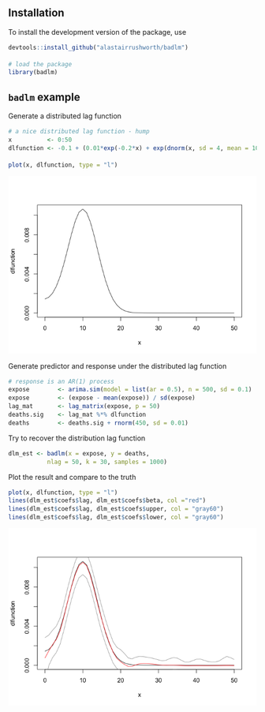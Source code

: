 
Installation
------------

To install the development version of the package, use

``` r
devtools::install_github("alastairrushworth/badlm")

# load the package
library(badlm)
```

`badlm` example
---------------

Generate a distributed lag function

``` r
# a nice distributed lag function - hump
x          <- 0:50
dlfunction <- -0.1 + (0.01*exp(-0.2*x) + exp(dnorm(x, sd = 4, mean = 10))) / 10

plot(x, dlfunction, type = "l")
```

![](man/figures/README-unnamed-chunk-4-1.png)

Generate predictor and response under the distributed lag function

``` r
# response is an AR(1) process
expose        <- arima.sim(model = list(ar = 0.5), n = 500, sd = 0.1)
expose        <- (expose - mean(expose)) / sd(expose)
lag_mat       <- lag_matrix(expose, p = 50)
deaths.sig    <- lag_mat %*% dlfunction
deaths        <- deaths.sig + rnorm(450, sd = 0.01)
```

Try to recover the distribution lag function

``` r
dlm_est <- badlm(x = expose, y = deaths, 
           nlag = 50, k = 30, samples = 1000)
```

Plot the result and compare to the truth

``` r
plot(x, dlfunction, type = "l")
lines(dlm_est$coefs$lag, dlm_est$coefs$beta, col ="red")
lines(dlm_est$coefs$lag, dlm_est$coefs$upper, col = "gray60")
lines(dlm_est$coefs$lag, dlm_est$coefs$lower, col = "gray60")
```

![](man/figures/README-unnamed-chunk-7-1.png)

